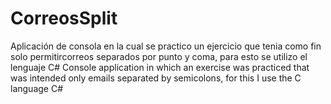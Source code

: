 # CorreosSplit
Aplicación de consola en la cual se practico un ejercicio que tenia como fin solo permitircorreos separados por punto y coma, para esto se utilizo el lenguaje C#  Console application in which an exercise was practiced that was intended only  emails separated by semicolons, for this I use the C language C#
